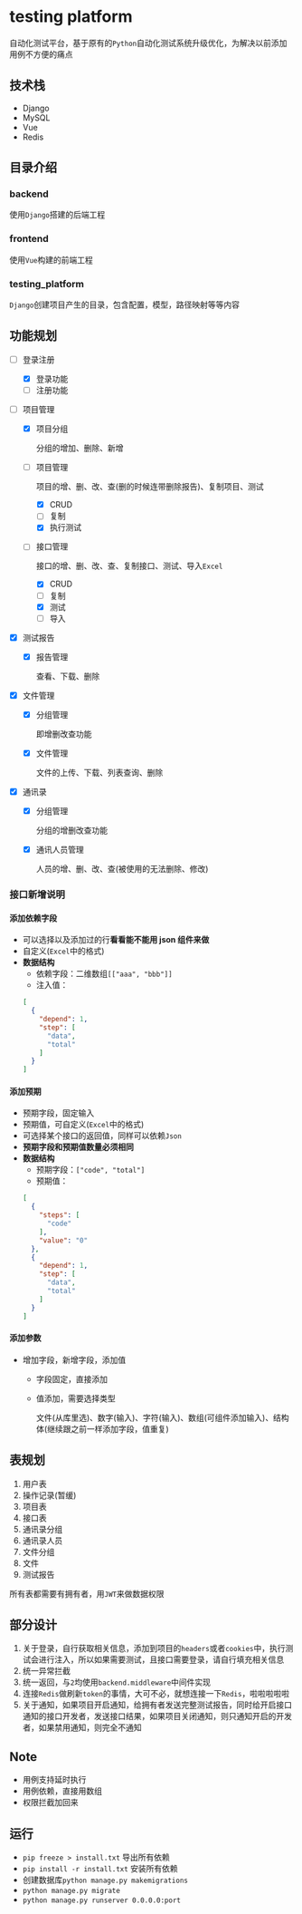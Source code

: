 # testing platform
自动化测试平台，基于原有的`Python`自动化测试系统升级优化，为解决以前添加用例不方便的痛点
## 技术栈
- Django
- MySQL
- Vue
- Redis
## 目录介绍
### backend
使用`Django`搭建的后端工程
### frontend

使用`Vue`构建的前端工程
### testing_platform
`Django`创建项目产生的目录，包含配置，模型，路径映射等等内容
## 功能规划

- [ ] 登录注册

  - [x] 登录功能
  - [ ] 注册功能

- [ ] 项目管理

  - [x] 项目分组

    分组的增加、删除、新增

  - [ ] 项目管理

    项目的增、删、改、查(删的时候连带删除报告)、复制项目、测试
    - [x] CRUD
    - [ ] 复制
    - [x] 执行测试

  - [ ] 接口管理

    接口的增、删、改、查、复制接口、测试、导入`Excel`
    - [x] CRUD
    - [ ] 复制
    - [x] 测试
    - [ ] 导入

- [x] 测试报告

  - [x] 报告管理

    查看、下载、删除

- [x] 文件管理

  - [x] 分组管理

    即增删改查功能

  - [x] 文件管理

    文件的上传、下载、列表查询、删除

- [x] 通讯录

  - [x] 分组管理

    分组的增删改查功能

  - [x] 通讯人员管理

    人员的增、删、改、查(被使用的无法删除、修改)

### 接口新增说明

#### 添加依赖字段
   - 可以选择以及添加过的行**看看能不能用 json 组件来做**
   - 自定义(`Excel`中的格式)
   - **数据结构**
     - 依赖字段：二维数组`[["aaa", "bbb"]]`
     - 注入值：
     ```json
     [
       {
         "depend": 1,
         "step": [
           "data",
           "total"
         ]
       }
     ]
     ```
#### 添加预期
   - 预期字段，固定输入
   - 预期值，可自定义(`Excel`中的格式)
   - 可选择某个接口的返回值，同样可以依赖`Json`
   - **预期字段和预期值数量必须相同**
   - **数据结构**
     - 预期字段：`["code", "total"]`
     - 预期值：
     ```json
     [
       {
         "steps": [
           "code"
         ],
         "value": "0"
       },
       {
         "depend": 1,
         "step": [
           "data",
           "total"
         ]
       }
     ]
     ```

#### 添加参数

   - 增加字段，新增字段，添加值

     - 字段固定，直接添加

     - 值添加，需要选择类型

       文件(从库里选)、数字(输入)、字符(输入)、数组(可组件添加输入)、结构体(继续跟之前一样添加字段，值重复)

## 表规划

1. 用户表
2. 操作记录(暂缓)
3. 项目表
4. 接口表
5. 通讯录分组
6. 通讯录人员
7. 文件分组
8. 文件
9. 测试报告

所有表都需要有拥有者，用`JWT`来做数据权限

## 部分设计

1. 关于登录，自行获取相关信息，添加到项目的`headers`或者`cookies`中，执行测试会进行注入，所以如果需要测试，且接口需要登录，请自行填充相关信息
2. 统一异常拦截
3. 统一返回，与`2`均使用`backend.middleware`中间件实现
4. 连接`Redis`做刷新`token`的事情，大可不必，就想连接一下`Redis`，啦啦啦啦啦      
5. 关于通知，如果项目开启通知，给拥有者发送完整测试报告，同时给开启接口通知的接口开发者，发送接口结果，如果项目关闭通知，则只通知开启的开发者，如果禁用通知，则完全不通知

## Note
- 用例支持延时执行     
- 用例依赖，直接用数组     
- 权限拦截加回来

## 运行
- `pip freeze > install.txt` 导出所有依赖     
- `pip install -r install.txt` 安装所有依赖
- 创建数据库`python manage.py makemigrations`
- `python manage.py migrate`
- `python manage.py runserver 0.0.0.0:port`